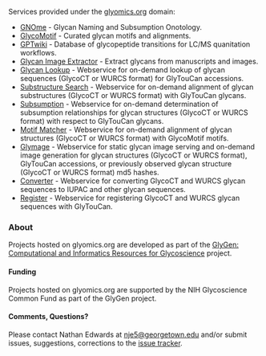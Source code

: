 Services provided under the [glyomics.org](https://glyomics.org) domain:

* [GNOme](https://gnome.glyomics.org) - Glycan Naming and Subsumption Onotology.
* [GlycoMotif](https://glycomotif.glyomics.org) - Curated glycan motifs and alignments.
* [GPTwiki](https://gptwiki.glyomics.org) - Database of glycopeptide transitions for LC/MS quanitation workflows.
* [Glycan Image Extractor](https://extractor.glyomics.org) - Extract glycans from manuscripts and images.
* [Glycan Lookup](https://glylookup.glyomics.org) - Webservice for on-demand lookup of glycan sequences (GlycoCT or WURCS format) for GlyTouCan accessions.
* [Substructure Search](https://substructure.glyomics.org) - Webservice for on-demand alignment of glycan substructures (GlycoCT or WURCS format) with GlyTouCan glycans.
* [Subsumption](https://subsumption.glyomics.org) - Webservice for on-demand determination of subsumption relationships for glycan structures (GlycoCT or WURCS format) with respect to GlyTouCan glycans.
* [Motif Matcher](https://motifmatch.glyomics.org) - Webservice for on-demand alignment of glycan structures (GlycoCT or WURCS format) with GlycoMotif motifs.
* [Glymage](https://glymage.glyomics.org) - Webservice for static glycan image serving and on-demand image generation for glycan structures (GlycoCT or WURCS format), GlyTouCan accessions, or previously observed glycan structure (GlycoCT or WURCS format) md5 hashes.
* [Converter](https://converter.glyomics.org) - Webservice for converting GlycoCT and WURCS glycan sequences to IUPAC and other glycan sequences.
* [Register](https://register.glyomics.org) - Webservice for registering GlycoCT and WURCS glycan sequences with GlyTouCan.

### About

Projects hosted on glyomics.org are developed as part of the [GlyGen: Computational and Informatics Resources for Glycoscience](http://glygen.org) project.

#### Funding

Projects hosted on glyomics.org are supported by the NIH Glycoscience Common Fund as part of the GlyGen project. 

#### Comments, Questions?

Please contact Nathan Edwards at nje5@georgetown.edu and/or submit issues, suggestions, corrections to the [issue tracker](https://github.com/glygen-glycan-data/glyomics.org/issues).  

